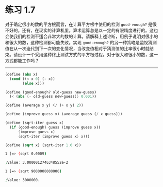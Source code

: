 # 练习 1.7

对于确定很小的数的平方根而言，在计算平方根中使用的检测 `good-enough?` 是很不好的。还有，在现实的计算机里，算术运算总是以一定的有限精度进行的。这也会使我们的检测不适合非常大的数的计算。请解释上述论断，用例子说明对很小的和很大的数，这种检测都可能失败。实现 `good-enough?` 的另一种策略是监视猜测值在从一次迭代到下一次的变化情况，当改变值相对于猜测值的比率很小时就结束。请设计一个采用这种终止测试方式的平方根过程。对于很大和很小的数，这一方式都能工作吗？

---

```scheme
(define (abs x)
  (cond ((< x 0) (- x))
        (else x)))

(define (good-enough? old-guess new-guess)
  (< (abs (- old-guess new-guess)) 0.001))

(define (average x y) (/ (+ x y) 2))

(define (improve guess x) (average guess (/ x guess)))

(define (sqrt-iter guess x)
  (if (good-enough? guess (improve guess x))
      (improve guess x)
      (sqrt-iter (improve guess x) x)))

(define (sqrt x) (sqrt-iter 1.0 x))
```

```bash
1 ]=> (sqrt 0.0009)

;Value: 3.0000012746348552e-2

1 ]=> (sqrt 9000000000000)

;Value: 3000000.
```
